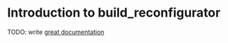 # Introduction to build_reconfigurator

TODO: write [great documentation](http://jacobian.org/writing/what-to-write/)
